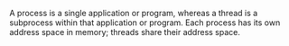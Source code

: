 A process is a single application or program, whereas a thread is a subprocess within that application or program. Each process has its own address space in memory; threads share their address space.
